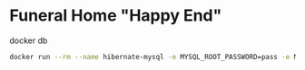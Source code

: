 # Funeral Home "Happy End"

docker db
```bash
docker run --rm --name hibernate-mysql -e MYSQL_ROOT_PASSWORD=pass -e MYSQL_DATABASE=db -p3306:3306 mysql
```